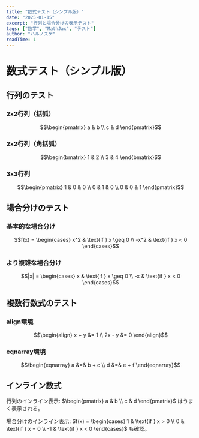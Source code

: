 ```yaml
---
title: "数式テスト（シンプル版）"
date: "2025-01-15"
excerpt: "行列と場合分けの表示テスト"
tags: ["数学", "MathJax", "テスト"]
author: "ハルノスケ"
readTime: 1
---
```


# 数式テスト（シンプル版）

## 行列のテスト

### 2x2行列（括弧）
$$\begin{pmatrix}
a & b \\
c & d
\end{pmatrix}$$

### 2x2行列（角括弧）
$$\begin{bmatrix}
1 & 2 \\
3 & 4
\end{bmatrix}$$

### 3x3行列
$$\begin{pmatrix}
1 & 0 & 0 \\
0 & 1 & 0 \\
0 & 0 & 1
\end{pmatrix}$$

## 場合分けのテスト

### 基本的な場合分け
$$f(x) = \begin{cases}
x^2 & \text{if } x \geq 0 \\
-x^2 & \text{if } x < 0
\end{cases}$$

### より複雑な場合分け
$$|x| = \begin{cases}
x & \text{if } x \geq 0 \\
-x & \text{if } x < 0
\end{cases}$$

## 複数行数式のテスト

### align環境
$$\begin{align}
x + y &= 1 \\
2x - y &= 0
\end{align}$$

### eqnarray環境
$$\begin{eqnarray}
a &=& b + c \\
d &=& e + f
\end{eqnarray}$$

## インライン数式

行列のインライン表示: $\begin{pmatrix} a & b \\ c & d \end{pmatrix}$ はうまく表示される。

場合分けのインライン表示: $f(x) = \begin{cases} 1 & \text{if } x > 0 \\ 0 & \text{if } x = 0 \\ -1 & \text{if } x < 0 \end{cases}$ も確認。